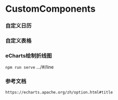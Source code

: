 # CustomComponents
### 自定义日历

### 自定义表格

### eCharts绘制折线图
`npm run serve` .../#/line

### 参考文档
`https://echarts.apache.org/zh/option.html#title`

